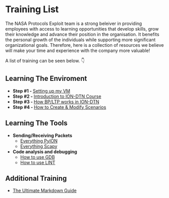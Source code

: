# Training List

The NASA Protocols Exploit team is a strong beleiver in providing employees with access to learning opportunities that develop skills, grow their knowledge and advance their position in the organisation. It benefits the personal growth of the individuals while supporting more significant organizational goals. Therefore, here is a collection of resources we believe will make your time and experience with the company more valuable!  

A list of training can be seen below. :point_down:

## Learning The Enviroment
  - <b>Step #1  - </b>  [Setting up my VM](setting-up-my-vm.md)
  - <b>Step #2  - </b>  [Introduction to ION-DTN Course](ion-dtn-course.md)
  - <b>Step #3  - </b>  [How BP/LTP works in ION-DTN](how-bp-and-ltp-work.md)  
  - <b>Step #4  - </b>  [How to Create & Modify Scenarios](how-to-create-and-modify-scenarios.md) 
  
## Learning The Tools
- **Sending/Receiving Packets**
  - [Everything PyION](pyion/README.md)
  - [Everything Scapy](scapy/README.md)
- **Code analysis and debugging**
  - [How to use GDB](gdb/README.md)
  - [How to use LINT](lint/README.md)

## Additional Training
  - [The Ultimate Markdown Guide](markdown-guide.md)
